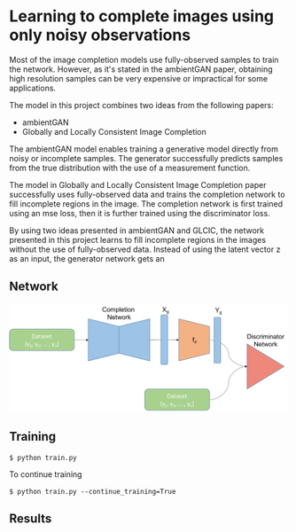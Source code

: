# Learning to complete images using only noisy observations  

Most of the image completion models use fully-observed samples to train the network. However, as it's stated in the ambientGAN paper, obtaining high resolution samples can be very expensive or impractical for some applications.  

The model in this project combines two ideas from the following papers:  
* ambientGAN  
* Globally and Locally Consistent Image Completion  

The ambientGAN model enables training a generative model directly from noisy or incomplete samples. The generator successfully predicts samples from the true distribution with the use of a measurement function. 

The model in Globally and Locally Consistent Image Completion paper successfully uses fully-observed data and trains the completion network to fill incomplete regions in the image. The completion network is first trained using an mse loss, then it is further trained using the discriminator loss.  

By using two ideas presented in ambientGAN and GLCIC, the network presented in this project learns to fill incomplete regions in the images without the use of fully-observed data. Instead of using the latent vector z as an input, the generator network gets an 


## Network
![Alt text](images/network.png?raw=true "network")  


## Training  
```
$ python train.py 
```

To continue training  
```
$ python train.py --continue_training=True
```


## Results  


